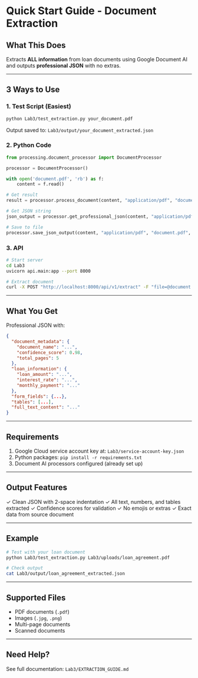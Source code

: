 # Quick Start Guide - Document Extraction

## What This Does

Extracts **ALL information** from loan documents using Google Document AI and outputs **professional JSON** with no extras.

---

## 3 Ways to Use

### 1. Test Script (Easiest)

```bash
python Lab3/test_extraction.py your_document.pdf
```

Output saved to: `Lab3/output/your_document_extracted.json`

### 2. Python Code

```python
from processing.document_processor import DocumentProcessor

processor = DocumentProcessor()

with open('document.pdf', 'rb') as f:
    content = f.read()

# Get result
result = processor.process_document(content, "application/pdf", "document.pdf")

# Get JSON string
json_output = processor.get_professional_json(content, "application/pdf", "document.pdf")

# Save to file
processor.save_json_output(content, "application/pdf", "document.pdf", "output.json")
```

### 3. API

```bash
# Start server
cd Lab3
uvicorn api.main:app --port 8000

# Extract document
curl -X POST "http://localhost:8000/api/v1/extract" -F "file=@document.pdf"
```

---

## What You Get

Professional JSON with:

```json
{
  "document_metadata": {
    "document_name": "...",
    "confidence_score": 0.98,
    "total_pages": 5
  },
  "loan_information": {
    "loan_amount": "...",
    "interest_rate": "...",
    "monthly_payment": "..."
  },
  "form_fields": {...},
  "tables": [...],
  "full_text_content": "..."
}
```

---

## Requirements

1. Google Cloud service account key at: `Lab3/service-account-key.json`
2. Python packages: `pip install -r requirements.txt`
3. Document AI processors configured (already set up)

---

## Output Features

✓ Clean JSON with 2-space indentation
✓ All text, numbers, and tables extracted
✓ Confidence scores for validation
✓ No emojis or extras
✓ Exact data from source document

---

## Example

```bash
# Test with your loan document
python Lab3/test_extraction.py Lab3/uploads/loan_agreement.pdf

# Check output
cat Lab3/output/loan_agreement_extracted.json
```

---

## Supported Files

- PDF documents (`.pdf`)
- Images (`.jpg`, `.png`)
- Multi-page documents
- Scanned documents

---

## Need Help?

See full documentation: `Lab3/EXTRACTION_GUIDE.md`
